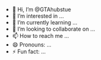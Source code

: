 - 👋 Hi, I’m @GTAhubstue
- 👀 I’m interested in ...
- 🌱 I’m currently learning ...
- 💞️ I’m looking to collaborate on ...
- 📫 How to reach me ...
- 😄 Pronouns: ...
- ⚡ Fun fact: ...

<!---
GTAhubstue/GTAhubstue is a ✨ special ✨ repository because its `README.md` (this file) appears on your GitHub profile.
You can click the Preview link to take a look at your changes.
--->
